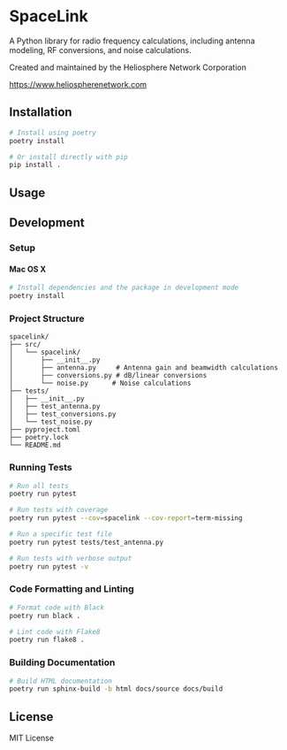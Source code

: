 # SpaceLink

A Python library for radio frequency calculations, including antenna modeling, RF conversions, and noise calculations.

Created and maintained by the Heliosphere Network Corporation

https://www.heliospherenetwork.com

## Installation

```bash
# Install using poetry
poetry install

# Or install directly with pip
pip install .
```

## Usage

## Development

### Setup
#### Mac OS X
```bash
# Install dependencies and the package in development mode
poetry install
```

### Project Structure

```
spacelink/
├── src/
│   └── spacelink/
│       ├── __init__.py
│       ├── antenna.py     # Antenna gain and beamwidth calculations
│       ├── conversions.py # dB/linear conversions
│       └── noise.py      # Noise calculations
├── tests/
│   ├── __init__.py
│   ├── test_antenna.py
│   ├── test_conversions.py
│   └── test_noise.py
├── pyproject.toml
├── poetry.lock
└── README.md
```

### Running Tests

```bash
# Run all tests
poetry run pytest

# Run tests with coverage
poetry run pytest --cov=spacelink --cov-report=term-missing

# Run a specific test file
poetry run pytest tests/test_antenna.py

# Run tests with verbose output
poetry run pytest -v
```

### Code Formatting and Linting

```bash
# Format code with Black
poetry run black .

# Lint code with Flake8
poetry run flake8 .
```


### Building Documentation

```bash
# Build HTML documentation
poetry run sphinx-build -b html docs/source docs/build
```

## License

MIT License
